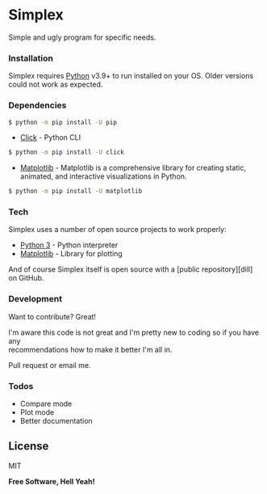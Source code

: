 # Simplex
Simple and ugly program for specific needs.
### Installation
Simplex requires [Python](https://www.python.org/downloads/) v3.9+ to run installed on your OS.
Older versions could not work as expected.

### Dependencies

```sh
$ python -m pip install -U pip
```

* [Click] - Python CLI

```sh
$ python -m pip install -U click
```

* [Matplotlib] - Matplotlib is a comprehensive library for creating static,
                 animated, and interactive visualizations in Python.
```sh
$ python -m pip install -U matplotlib
```


### Tech

Simplex uses a number of open source projects to work properly:

* [Python 3] - Python interpreter
* [Matplotlib] - Library for plotting

And of course Simplex itself is open source with a [public repository][dill]
 on GitHub.

### Development

Want to contribute? Great!

I'm aware this code is not great and I'm pretty new to coding so if you have any  
recommendations how to make it better I'm all in.

Pull request or email me.

### Todos

 - Compare mode
 - Plot mode
 - Better documentation

License
----

MIT


**Free Software, Hell Yeah!**

[//]: # (These are reference links used in the body of this note and get stripped out when the markdown processor does its job. There is no need to format nicely because it shouldn't be seen. Thanks SO - http://stackoverflow.com/questions/4823468/store-comments-in-markdown-syntax)


   [Python 3]: <https://www.python.org>
   [Matplotlib]: <https://matplotlib.org/>
   [Click]: <https://palletsprojects.com/p/click/>
